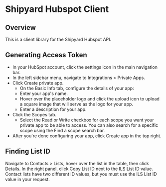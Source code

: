 # Shipyard Hubspot Client
## Overview
This is a client library for the Shipyard Hubspot API. 

## Generating Access Token
* In your HubSpot account, click the settings icon in the main navigation bar.
* In the left sidebar menu, navigate to Integrations > Private Apps.
* Click Create private app.
  * On the Basic Info tab, configure the details of your app:
  * Enter your app's name.
  * Hover over the placeholder logo and click the upload icon to upload a square image that will serve as the logo for your app.
  * Enter a description for your app.
* Click the Scopes tab.
  * Select the Read or Write checkbox for each scope you want your private app to be able to access. You can also search for a specific scope using the Find a scope search bar.
* After you're done configuring your app, click Create app in the top right.

## Finding List ID
Navigate to Contacts > Lists, hover over the list in the table, then click Details. In the right panel, click Copy List ID next to the ILS List ID value. Contact lists have two different ID values, but you must use the ILS List ID value in your request.